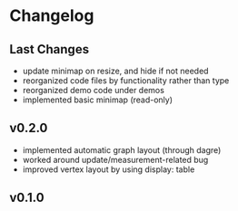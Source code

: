 # Changelog

## Last Changes

- update minimap on resize, and hide if not needed
- reorganized code files by functionality rather than type
- reorganized demo code under demos
- implemented basic minimap (read-only)


## v0.2.0

- implemented automatic graph layout (through dagre)
- worked around update/measurement-related bug
- improved vertex layout by using display: table


## v0.1.0
